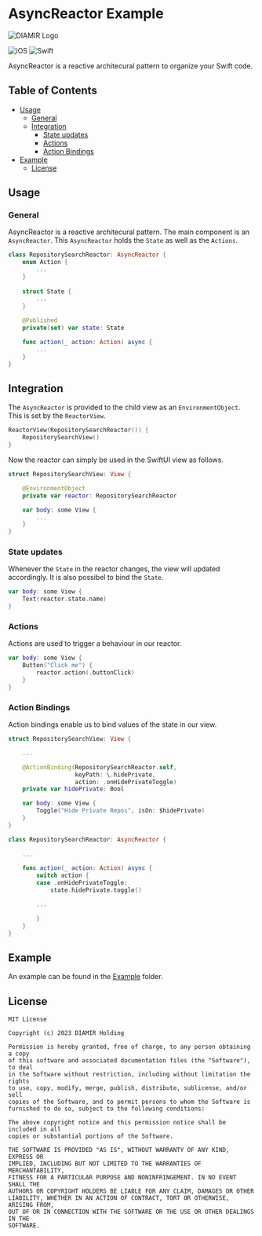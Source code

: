 # AsyncReactor Example

<picture>
  <source media="(prefers-color-scheme: dark)" srcset="https://github.com/diamirio/AsyncReactor/assets/19715246/56eef378-e63e-4732-8710-040d3440afbb">
  <img alt="DIAMIR Logo" src="https://github.com/diamirio/AsyncReactor/assets/19715246/8424fef3-5aeb-4e15-af36-55f1f3fc37b0">
</picture>

![iOS](https://img.shields.io/badge/iOS-000000?style=for-the-badge&logo=ios&logoColor=white)
![Swift](https://img.shields.io/badge/Swift-FA7343?style=for-the-badge&logo=swift&logoColor=white)

AsyncReactor is a reactive architecural pattern to organize your Swift code.

## Table of Contents
 - [Usage](#usage)
   - [General](#general)
   - [Integration](#integration)
     - [State updates](#state-updates)
     - [Actions](#actions)
     - [Action Bindings](#action-bindings)
 - [Example ](#example)
   - [License ](#license)

## Usage<a name="usage"></a>
### General
AsyncReactor is a reactive architecural pattern. The main component is an `AsyncReactor`. This `AsyncReactor` holds the `State` as well as the `Actions`.

```Swift
class RepositorySearchReactor: AsyncReactor {
    enum Action {
        ...
    }
    
    struct State {
        ...
    }
    
    @Published
    private(set) var state: State

    func action(_ action: Action) async { 
        ...
    }
}
```

## Integration
The `AsyncReactor` is provided to the child view as an `EnvironmentObject`. This is set by the `ReactorView`.
```Swift
ReactorView(RepositorySearchReactor()) {
    RepositorySearchView()
}
```

Now the reactor can simply be used in the SwiftUI view as follows.
```Swift
struct RepositorySearchView: View {

    @EnvironmentObject
    private var reactor: RepositorySearchReactor

    var body: some View { 
        ... 
    }
}
```

### State updates
Whenever the `State` in the reactor changes, the view will updated accordingly. It is also possibel to bind the `State`.

```Swift
var body: some View { 
    Text(reactor.state.name)
}
``````


### Actions
Actions are used to trigger a behaviour in our reactor. 

```Swift
var body: some View { 
    Button("Click me") {
        reactor.action(.buttonClick)
    }
}
``````


### Action Bindings
Action bindings enable us to bind values of the state in our view.

```Swift
struct RepositorySearchView: View {

    ...

    @ActionBinding(RepositorySearchReactor.self, 
                   keyPath: \.hidePrivate,
                   action: .onHidePrivateToggle)
    private var hidePrivate: Bool

    var body: some View { 
        Toggle("Hide Private Repos", isOn: $hidePrivate)
    }
}

class RepositorySearchReactor: AsyncReactor {
  
    ...

    func action(_ action: Action) async {
        switch action {
        case .onHidePrivateToggle:
            state.hidePrivate.toggle()

        ...

        }
    }
}
```

## Example <a name="example"></a>
An example can be found in the [Example](./Example/AsyncReactorExample) folder.

## License <a name="license"></a>
```
MIT License

Copyright (c) 2023 DIAMIR Holding

Permission is hereby granted, free of charge, to any person obtaining a copy
of this software and associated documentation files (the "Software"), to deal
in the Software without restriction, including without limitation the rights
to use, copy, modify, merge, publish, distribute, sublicense, and/or sell
copies of the Software, and to permit persons to whom the Software is
furnished to do so, subject to the following conditions:

The above copyright notice and this permission notice shall be included in all
copies or substantial portions of the Software.

THE SOFTWARE IS PROVIDED "AS IS", WITHOUT WARRANTY OF ANY KIND, EXPRESS OR
IMPLIED, INCLUDING BUT NOT LIMITED TO THE WARRANTIES OF MERCHANTABILITY,
FITNESS FOR A PARTICULAR PURPOSE AND NONINFRINGEMENT. IN NO EVENT SHALL THE
AUTHORS OR COPYRIGHT HOLDERS BE LIABLE FOR ANY CLAIM, DAMAGES OR OTHER
LIABILITY, WHETHER IN AN ACTION OF CONTRACT, TORT OR OTHERWISE, ARISING FROM,
OUT OF OR IN CONNECTION WITH THE SOFTWARE OR THE USE OR OTHER DEALINGS IN THE
SOFTWARE.
```
